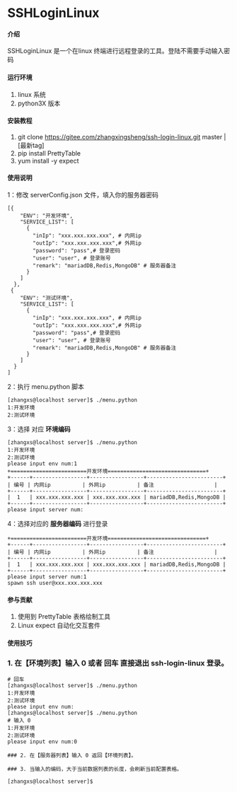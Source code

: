 # SSHLoginLinux

#### 介绍
SSHLoginLinux 是一个在linux 终端进行远程登录的工具。登陆不需要手动输入密码
#### 运行环境

1. linux 系统
2. python3X 版本

#### 安装教程

1. git clone https://gitee.com/zhangxingsheng/ssh-login-linux.git master | [最新tag]
2. pip install PrettyTable
3. yum install -y expect


#### 使用说明
1：修改 serverConfig.json 文件，填入你的服务器密码
```
[{
    "ENV": "开发环境",
    "SERVICE_LIST": [
      {
        "inIp": "xxx.xxx.xxx.xxx", # 内网ip
        "outIp": "xxx.xxx.xxx.xxx",# 外网ip
        "password": "pass",# 登录密码
        "user": "user", # 登录账号
        "remark": "mariadDB,Redis,MongoDB" # 服务器备注
      }
    ]
  },
 {
    "ENV": "测试环境",
    "SERVICE_LIST": [
      {
        "inIp": "xxx.xxx.xxx.xxx", # 内网ip
        "outIp": "xxx.xxx.xxx.xxx",# 外网ip
        "password": "pass",# 登录密码
        "user": "user", # 登录账号
        "remark": "mariadDB,Redis,MongoDB" # 服务器备注
      }
    ]
  }
]

```
2：执行 menu.python 脚本

```
[zhangxs@localhost server]$ ./menu.python 
1:开发环境
2:测试环境

```


3：选择 对应 **环境编码** 

```
[zhangxs@localhost server]$ ./menu.python 
1:开发环境
2:测试环境
please input env num:1
+========================开发环境===============================+
+------+-----------------+-----------------+------------------------+
| 编号 | 内网ip          | 外网ip          | 备注                   |
+------+-----------------+-----------------+------------------------+
|  1   | xxx.xxx.xxx.xxx | xxx.xxx.xxx.xxx | mariadDB,Redis,MongoDB |
+------+-----------------+-----------------+------------------------+
please input server num:

```
4：选择对应的 **服务器编码** 进行登录

```
+========================开发环境===============================+
+------+-----------------+-----------------+------------------------+
| 编号 | 内网ip          | 外网ip          | 备注                   |
+------+-----------------+-----------------+------------------------+
|  1   | xxx.xxx.xxx.xxx | xxx.xxx.xxx.xxx | mariadDB,Redis,MongoDB |
+------+-----------------+-----------------+------------------------+
please input server num:1
spawn ssh user@xxx.xxx.xxx.xxx
```


#### 参与贡献

1. 使用到 PrettyTable 表格绘制工具
2. Linux expect 自动化交互套件


#### 使用技巧
### 1. 在【环境列表】输入 0 或者 回车 直接退出 ssh-login-linux 登录。


```
# 回车
[zhangxs@localhost server]$ ./menu.python 
1:开发环境
2:测试环境
please input env num:
[zhangxs@localhost server]$ ./menu.python 
# 输入 0
1:开发环境
2:测试环境
please input env num:0

### 2. 在【服务器列表】输入 0 返回【环境列表】。

### 3. 当输入的编码，大于当前数据列表的长度，会刷新当前配置表格。

[zhangxs@localhost server]$ 
```


